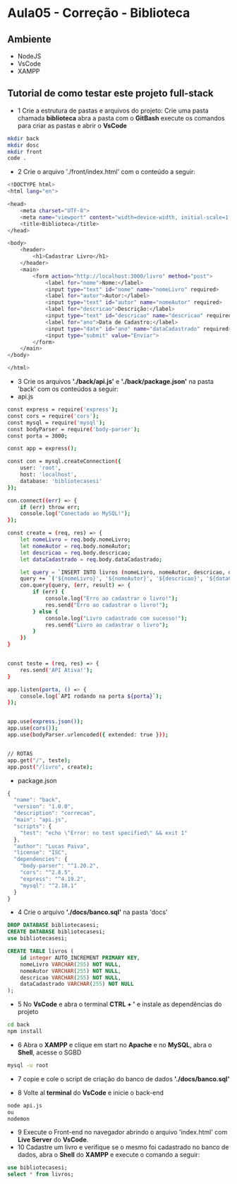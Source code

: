 # Aula05 - Correção - Biblioteca

## Ambiente
- NodeJS
- VsCode
- XAMPP

## Tutorial de como testar este projeto full-stack
- 1 Crie a estrutura de pastas e arquivos do projeto: Crie uma pasta chamada **biblioteca** abra a pasta com o **GitBash** execute os comandos para criar as pastas e abrir o **VsCode**

```bash
mkdir back
mkdir dosc
mkdir front
code .
```
- 2 Crie o arquivo './front/index.html' com o conteúdo a seguir:

```bash
<!DOCTYPE html>
<html lang="en">

<head>
    <meta charset="UTF-8">
    <meta name="viewport" content="width=device-width, initial-scale=1.0">
    <title>Biblioteca</title>
</head>

<body>
    <header>
        <h1>Cadastrar Livro</h1>
    </header>
    <main>
        <form action="http://localhost:3000/livro" method="post">
            <label for="nome">Nome:</label>
            <input type="text" id="nome" name="nomeLivro" required>
            <label for="autor">Autor:</label>
            <input type="text" id="autor" name="nomeAutor" required>
            <label for="descricao">Descrição:</label>
            <input type="text" id="descricao" name="descricao" required>
            <label for="ano">Data de Cadastro:</label>
            <input type="date" id="ano" name="dataCadastrado" required>
            <input type="submit" value="Enviar">
        </form>
    </main>
</body>

</html>
```

- 3 Crie os arquivos **'./back/api.js'** e **'./back/package.json'** na pasta 'back' com os conteúdos a seguir:
- api.js
```bash
const express = require('express');
const cors = require('cors');
const mysql = require('mysql');
const bodyParser = require('body-parser');
const porta = 3000;

const app = express();

const con = mysql.createConnection({
    user: 'root',
    host: 'localhost',
    database: 'bibliotecasesi'
});

con.connect((err) => {
    if (err) throw err;
    console.log("Conectado ao MySQL!");
});

const create = (req, res) => {
    let nomeLivro = req.body.nomeLivro;
    let nomeAutor = req.body.nomeAutor;
    let descricao = req.body.descricao;
    let dataCadastrado = req.body.dataCadastrado;

    let query = `INSERT INTO livros (nomeLivro, nomeAutor, descricao, dataCadastrado) VALUES`;
    query += `('${nomeLivro}', '${nomeAutor}', '${descricao}', '${dataCadastrado}');`;
    con.query(query, (err, result) => {
        if (err) {
            console.log("Erro ao cadastrar o livro!");
            res.send("Erro ao cadastrar o livro!");
        } else {
            console.log("Livro cadastrado com sucesso!");
            res.send("Livro ao cadastrar o livro");
        }
    })
}


const teste = (req, res) => {
    res.send('API Ativa!');
}

app.listen(porta, () => {
    console.log(`API rodando na porta ${porta}`);
});


app.use(express.json());
app.use(cors());
app.use(bodyParser.urlencoded({ extended: true }));


// ROTAS
app.get("/", teste);
app.post("/livro", create);
```
- package.json
```js
{
  "name": "back",
  "version": "1.0.0",
  "description": "correcao",
  "main": "api.js",
  "scripts": {
    "test": "echo \"Error: no test specified\" && exit 1"
  },
  "author": "Lucas Paiva",
  "license": "ISC",
  "dependencies": {
    "body-parser": "^1.20.2",
    "cors": "^2.8.5",
    "express": "^4.19.2",
    "mysql": "^2.18.1"
  }
}
```

- 4 Crie o arquivo **'./docs/banco.sql'** na pasta 'docs'
```sql
DROP DATABASE bibliotecasesi;
CREATE DATABASE bibliotecasesi;
use bibliotecasesi;

CREATE TABLE livros (
    id integer AUTO_INCREMENT PRIMARY KEY,
    nomeLivro VARCHAR(255) NOT NULL,
    nomeAutor VARCHAR(255) NOT NULL,
    descricao VARCHAR(255) NOT NULL,
    dataCadastrado VARCHAR(255) NOT NULL
);
```
- 5 No **VsCode** e abra o terminal **CTRL + '** e instale as dependências do projeto
```bash
cd back
npm install
```
- 6 Abra o **XAMPP** e clique em start no **Apache** e no **MySQL**, abra o **Shell**, acesse o SGBD
```cmd
mysql -u root
```
- 7 copie e cole o script de criação do banco de dados **'./docs/banco.sql'**

- 8 Volte al **terminal** do **VsCode** e inicie o back-end
```bash
node api.js
ou 
nodemon
```
- 9 Execute o Front-end no navegador abrindo o arquivo 'index.html' com **Live Server** do **VsCode**.
- 10 Cadastre um livro e verifique se o mesmo foi cadastrado no banco de dados, abra o **Shell** do **XAMPP** e execute o comando a seguir:
```sql
use bibliotecasesi;
select * from livros;
```
